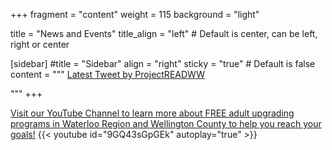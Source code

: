 +++
fragment = "content"
weight = 115
background = "light"

title = "News and Events"
title_align = "left" # Default is center, can be left, right or center

[sidebar]
  #title = "Sidebar"
  align = "right"
  sticky = "true" # Default is false
  content = """
<a class="twitter-timeline"
href="https://twitter.com/ProjectREADWW?ref_src=twsrc%5Etfw"
data-chrome="nofooter noborders transparent"
data-tweet-limit="1">
Latest Tweet by ProjectREADWW
</a>
<script async src="https://platform.twitter.com/widgets.js" charset="utf-8"></script>
"""
+++

[Visit our YouTube Channel to learn more about FREE adult upgrading programs in Waterloo Region and Wellington County to help you reach your goals!](#https://t.co/vfDON0HIBj)
{{< youtube id="9GQ43sGpGEk" autoplay="true" >}}

